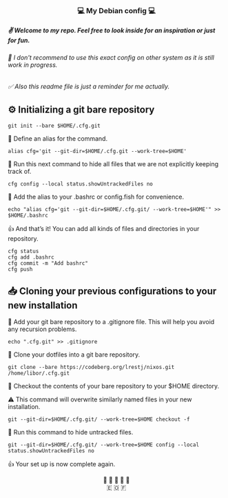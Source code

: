 ### <div align="center"> 💻 My Debian config 💻 </div>


##### ✌ Welcome to my repo. Feel free to look inside for an inspiration or just for fun. 

###### 🤔 I don't recommend to use this exact config on other system as it is still work in progress.

###### ✅ Also this readme file is just a reminder for me actually.


## ⚙️ Initializing a git bare repository
```
git init --bare $HOME/.cfg.git
```

💬 Define an alias for the command.    
```
alias cfg='git --git-dir=$HOME/.cfg.git --work-tree=$HOME'
```

💬 Run this next command to hide all files that we are not explicitly keeping track of.

```
cfg config --local status.showUntrackedFiles no
```

💬 Add the alias to your .bashrc or config.fish for convenience.

```
echo "alias cfg='git --git-dir=$HOME/.cfg.git/ --work-tree=$HOME'" >> $HOME/.bashrc
```


👍 And that’s it! You can add all kinds of files and directories in your repository.
```
cfg status
cfg add .bashrc
cfg commit -m "Add bashrc"
cfg push
```
## 📥 Cloning your previous configurations to your new installation
   

💬 Add your git bare repository to a .gitignore file. This will help you avoid any recursion problems.

```
echo ".cfg.git" >> .gitignore
```

💬 Clone your dotfiles into a git bare repository.

```
git clone --bare https://codeberg.org/lrestj/nixos.git /home/libor/.cfg.git
```


💬 Checkout the contents of your bare repository to your $HOME directory.

⚠️ This command will overwrite similarly named files in your new installation.

```
git --git-dir=$HOME/.cfg.git/ --work-tree=$HOME checkout -f
```

💬 Run this command to hide untracked files.

```
git --git-dir=$HOME/.cfg.git/ --work-tree=$HOME config --local status.showUntrackedFiles no
```

👍 Your set up is now complete again.

<div align="center"> 🔔&nbsp🔔&nbsp🔔&nbsp🔔&nbsp🔔 </div>
<div align="center"> 🇪 🇴 🇫 </div>

